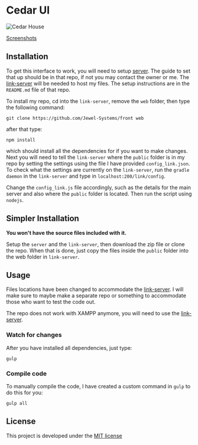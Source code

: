 # Cedar UI

![Cedar House](http://imgur.com/flbLz0l)

[Screenshots](http://imgur.com/a/i4tEc)

## Installation

To get this interface to work, you will need to setup [server](https://github.com/Jewel-Systems/server). The guide to set that up should be in that repo, if not you may contact the owner or me. The [link-server](https://github.com/Jewel-Systems/link-server) will be needed to host my files. The setup instructions are in the `README.md` file of that repo.

To install my repo, cd into the `link-server`, remove the `web` folder, then type the following command:

    git clone https://github.com/Jewel-Systems/front web

after that type:

    npm install

which should install all the dependencies for if you want to make changes. Next you will need to tell the `link-server` where the `public` folder is in my repo by setting the settings using the file I have provided `config_link.json`. To check what the settings are currently on the `link-server`, run the `gradle daemon` in the `link-server` and type in `localhost:200/link/config`.

Change the `config_link.js` file accordingly, such as the details for the main server and also where the `public` folder is located. Then run the script using `nodejs`.

## Simpler Installation

**You won't have the source files included with it.**

Setup the `server` and the `link-server`, then download the zip file or clone the repo. When that is done, just copy the files inside the `public` folder into the web folder in `link-server`.

## Usage

Files locations have been changed to accommodate the [link-server](https://github.com/Jewel-Systems/link-server). I will make sure to maybe make a separate repo or something to accommodate those who want to test the code out.

The repo does not work with XAMPP anymore, you will need to use the [link-server](https://github.com/Jewel-Systems/link-server).

### Watch for changes

After you have installed all dependencies, just type:

    gulp

### Compile code

To manually compile the code, I have created a custom command in `gulp` to do this for you:

    gulp all

## License
This project is developed under the [MIT license](LICENSE)
